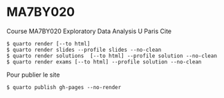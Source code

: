 # MA7BY020
Course MA7BY020 Exploratory Data Analysis U Paris Cite
```{.bash}
$ quarto render [--to html]
$ quarto render slides --profile slides --no-clean
$ quarto render solutions  [--to html] --profile solution --no-clean
$ quarto render exams [--to html] --profile solution --no-clean
```

Pour publier le site 

```{.bash}
$ quarto publish gh-pages --no-render 
```
